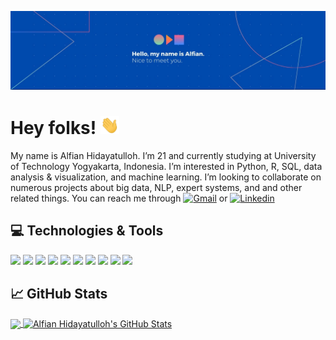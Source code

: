![Header](https://raw.githubusercontent.com/alfianhid/alfianhid/main/header-image.jpg "Header")

# Hey folks! <img src="https://raw.githubusercontent.com/alfianhid/alfianhid/main/wave-icon.gif" width="30px">

My name is Alfian Hidayatulloh. I’m 21 and currently studying at University of Technology Yogyakarta, Indonesia. I’m interested in Python, R, SQL, data analysis & visualization, and machine learning. I’m looking to collaborate on numerous projects about big data, NLP, expert systems, and and other related things. You can reach me through [![Gmail](https://img.shields.io/static/v1?label=Gmail&labelColor=DB4437&color=555555&style=flat-square&logo=gmail&logoColor=white)](mailto:hidayatullohalfian@gmail.com) or [![Linkedin](https://img.shields.io/static/v1?label=&message=Linkedin&color=0E7FBF&&&style=flat-square&logo=linkedin&logoColor=white)](https://www.linkedin.com/in/alfianhid)

## :computer: Technologies & Tools
![](https://img.shields.io/badge/OS-Windows-informational?style=flat&logo=windows&logoColor=white&color=2bbc8a)
![](https://img.shields.io/badge/OS-Linux-informational?style=flat&logo=linux&logoColor=white&color=2bbc8a)
![](https://img.shields.io/badge/Editor-Visual_Studio_Code-informational?style=flat&logo=visualstudiocode&logoColor=white&color=2bbc8a)
![](https://img.shields.io/badge/Code-Python-informational?style=flat&logo=python&logoColor=white&color=2bbc8a)
![](https://img.shields.io/badge/Code-R-informational?style=flat&logo=r&logoColor=white&color=2bbc8a)
![](https://img.shields.io/badge/Code-MySQL-informational?style=flat&logo=mysql&logoColor=white&color=2bbc8a)
![](https://img.shields.io/badge/Shell-Git-informational?style=flat&logo=git&logoColor=white&color=2bbc8a)
![](https://img.shields.io/badge/Tools-Jupyter_Notebook-informational?style=flat&logo=jupyter&logoColor=white&color=2bbc8a)
![](https://img.shields.io/badge/Tools-Google_Colab-informational?style=flat&logo=googlecolab&logoColor=white&color=2bbc8a)
![](https://img.shields.io/badge/Tools-Rstudio-informational?style=flat&logo=rstudio&logoColor=white&color=2bbc8a)


## &#x1f4c8; GitHub Stats

<a href="https://github.com/alfianhid/alfianhid">
  <img align="center" src="https://github-readme-stats.vercel.app/api/top-langs/?username=alfianhid&hide=java,html,tex&title_color=ffffff&text_color=c9cacc&icon_color=2bbc8a&bg_color=1d1f21&langs_count=3" />
</a>
<a href="https://github.com/alfianhid/alfianhid">
  <img align="center" src="https://github-readme-stats.vercel.app/api?username=alfianhid&show_icons=true&line_height=27&count_private=true&title_color=ffffff&text_color=c9cacc&icon_color=2bbc8a&bg_color=1d1f21" alt="Alfian Hidayatulloh's GitHub Stats" />
</a>

[1]: https://www.linkedin.com/in/alfianhid
[1.1]: https://raw.githubusercontent.com/alfianhid/alfianhid/main/linkedin-icon.png
